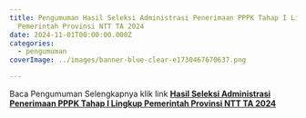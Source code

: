 ```yaml
---
title: Pengumuman Hasil Seleksi Administrasi Penerimaan PPPK Tahap I Lingkup
  Pemerintah Provinsi NTT TA 2024
date: 2024-11-01T00:00:00.000Z
categories:
  - pengumuman
coverImage: ../images/banner-blue-clear-e1730467670637.png

---
```


Baca Pengumuman Selengkapnya klik link **[Hasil Seleksi Administrasi Penerimaan PPPK Tahap I Lingkup Pemerintah Provinsi NTT TA 2024](https://bkd.nttprov.go.id/web/wp-content/uploads/2024/11/Hasil-Seleksi-Administrasi-Penerimaan-PPPK-Tahap-I-Lingkup-Pemerintah-Provinsi-NTT-TA-2024.pdf)**
